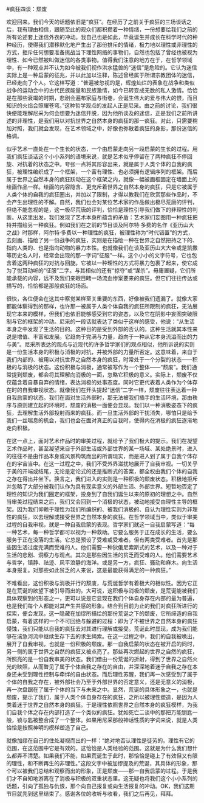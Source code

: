 #疯狂四谈：颓废

欢迎回来。我们今天的话题依旧是“疯狂”。在经历了之前关于疯狂的三场谈话之后，我有理由相信，跟随至此的观众们都积攒着一种情绪，一份想要给我们之前的所有论述套上迷信外衣的冲动。我自己也是如此，毕竟诞生并成长在科学时代的种种经历，使得我们潜移默化地产生出了那份排斥的情绪，极力地以理性或非理性的方式，拒斥任何想要准备挑战当下理性网络的事物们，自然也包括了曾经也被视为理性、如今已然被叫做迷信的各类事物。值得我们注意的地方在于，在哲学领域中，有一种观点并不认为如今被我们视作洪水猛兽的“迷信”是危险的。它认为迷信实际上是一种启蒙的征兆，并以此加以注释，陈述曾经属于所谓宗教团体的迷信，已经走向了个人。它这样写道：“普遍被忽视的是，辉煌灿烂的表象在战争和类似战争的运动会中的古代民族能量和民族激情，如今已转变成无数的私人激情。恰恰是在那些衰竭的时期，悲剧会遍布家庭与街巷，会诞生伟大的爱与伟大的恨，而且知识的火焰会照耀苍穹。”这种哲学观点的发起人正是尼采。由之前的讨论，我们很快便能理解尼采为何会想要为迷信开脱，因为他所谈及的迷信，正是我们之前所讲述的非理性，是我们用以对抗世界之自然本身的疯狂的那一疯狂。对此，只需要稍加对照，我们就会发现，在艺术领域之中，好像也弥散着疯狂的身影，那份迷信的格调。

似乎艺术一直处在一个生长的状态，一个由启蒙走向另一段启蒙的生长的过程。用我们疯狂谈话这个小小系列的语境来说，就是艺术似乎停留在了两种疯狂不停回旋、对抗着的状态之中。夸张一点将其形容出来，就是属于人类个体的自我的疯狂，被理性编织成了一个框架，一个富有理性、也必须拥有逻辑序列的框架。而后属于世界之自然本身的疯狂跃动在这个框架之内，就像一幅被画框固定在墙面上的绘画作品一样。绘画的内容隐含、更充斥着世界之自然本身的疯狂，只是它被属于人类个体的自我的疯狂圈出，并加以了限制，才得以教我们在欣赏那些作品时，不会产生出理性的不解。自然，我们也会对某位艺术家的作品做出极尽荒唐的评判，但绝不能忽视的是，这一极尽荒唐的评判，恰恰是理性引导我们做下的非理性的判断。从这里出发，我们发现了艺术本身所蕴含的矛盾：艺术家们妄图用一种疯狂把持并描绘另一种疯狂。例如我们在之前的节目谈及阿尔特·多费的名作《亚历山大之战》时那样，阿尔特·多费以一种理性的疯狂，被理性称为“时代错置”的方式，去刻画、描绘了另一份战争的疯狂，实则是在描绘一种在世界之自然把持之下的、指向人类的、也是指向动物的暴力本性。也就像我们在谈及亚历山大大帝或是凯撒等历史名人时，经常会出现的那一字词“征服”一样。这个小小的文字符号，它也包含着这两种疯狂的对抗与回旋。它被以一种理性的方式将暴力包裹了起来，使它成为了悦耳动听的“征服”二字。与其相似的还有“掠夺”或“谋杀”。毋庸置疑，它们所能承载的内容，远不及我们亲眼目睹一场流血惨案要来的疯狂。但它们往往传达或描写的，恰恰都是那般疯狂的场面。

很快，各位便会在这其中察觉某样至关重要的东西，好像被我们遗漏了。就像大家都能体察得到的那样，也许那一被属于人类个体自我的疯狂所限制的疯狂，无法展现它本来的模样，但我们也依旧能够感受到它的姿态，以及它在阴影中妄图突破限制与它的框架的冲动。尼采的一段话就表达了类似于这样的感受，他说：“从生活本身之中发现了生活的目的。这种目的是受到外部的否认的。这种生活就其本性来说是增值、丰富和发展。它趋向于完满与力量，趋向于一种从它本身流溢而出的力与美”。尼采所表达的观点与近现代的许多哲学家们的观点相似，他所诉说的实则是一份生活本身的积极与消极的对抗，并被外部的力量所否定。这意味着，来自于我们内部的、被用以对抗世界之自然本身的疯狂，时常处于一个分裂的状态——积极的与消极的状态。这份积极与消极，通常被写作为一个整体——“颓废”。我们通常提到颓废，都会将其理解向消极的一面，忽略它积极的意义。实际上，颓废不仅仅蕴含着自暴自弃的情绪，表达消极的处事态度。同时它更代表着人类作为个体存在时的自我审视状态。就像我们在开头提起“迷信”二字一样，颓废往往表达着一种自我启蒙的状态。我们在面对生活外部时，那无法被我们插手的生活环境，那由秩序与原则建立起的环境时，颓废的消极一面便会显现。我们以一种消极姿态下的疯狂，去理解生活外部投射而来的疯狂。而一旦生活外部的干扰消失，哪怕只是给予我们一丝喘息的机会，我们也会在面对真正的自我时，使得内在消极的疯狂逐渐地走向积极。

在这一点上，面对艺术作品时的审美过程，就给予了我们极大的提示。我们在凝望艺术作品时，甚至凝望来自于外部生活或外部世界的某一场域、某处绝景时，进入的往往不是由作品本身或风景构筑而出的所谓现实，而是进入到了属于自我个体存在的宇宙当中。在这一过程之中，我们不受外界滋扰地展开了自我审视。一切关乎于美的开端或结尾，无论是定论式的还是推断式的答案，都全权由我们个体的自我之存在得出并坐下。换言之，我们进入的实则是一种积极的颓废状态。积极地拒斥并忽略了大部分被我们认作为具有现实意义的外部生活、外部世界。短暂地否定了理性的知识为我们圈定的框架，投身到了自我们诞生以来的原初的理想之中。自然当审美过程结束之后，我们又会回到一个消极的状态，被动地接受由理性主导的框架。因为我们仰赖于理性为我们所编织的、被我们消极的、自认为理性实则为非理性的疯狂，以去理解或接受世界之自然本身的疯狂。在哲学领域当中，类似于审美过程的自我审视，就是一种自我启蒙的表现。哲学家们就这一自我启蒙写道：“每一种艺术，每一种哲学都可以视为一种救助。它要么服务于正在成长的生活，要么服务于正在没落的生活。它总是预设了受难或受难者。但有两类受难者。首先是那些因生活过度完满而受难的人。他们需要一种狄俄尼索斯式的艺术，以及一种对于生活的悲剧、洞察力与观点。其次是那些因生活的贫乏而受难的人。他们需要艺术与哲学，镇静、祛迹、风平浪静的海洋。或是另一方，疯狂、骚动和麻木。向生活本身报复。对那些如此贫乏的人来说，这是最能获得满足的一种疯狂。”

不难看出，这份积极与消极并行的颓废，与荒诞哲学有着极大的相似性。因为它正是在荒诞的欲望下被引导而出的。大可说，这积极与消极的颓废，是荒诞能被我们具体观察到的形态之一，更可以说是它显现在我们个体自身存在内部的最为普遍，也是我们每个人都能对其产生共感的形象。结合到目前为止的我们对疯狂所进行的探索，便会发现，这一隐藏在加缪所描绘的那份荒诞之下的颓废，它所缔造的自我启蒙，有着这样的一个不可回绝与躲避的过程：即为了不被世界之自然本身的疯狂侵蚀，我们只能以自我的疯狂去对其进行理解或接受。荒诞此时显现，成为我们能够在湍急河流中继续生存下去的求生绳索。在这一过程之中，我们的自我被唤出，展开了自我审视，也就是一份积极的颓废。那一自我启蒙的状态在被开启的同时，另一侧的属于世界之自然的疯狂又被点亮了。那些再次燃起的世界之自然的疯狂，所照亮的是一份自我审美的状态。我们借由一份荒诞的折射，得到了世界之自然火光的映照，从而瞥见了属于个体自我之存在的自由，并深深地着迷于自我之存在本身还未受到理性控制与牵绊的自由状态。而后理性苏醒，我们再一次感受到了属于个体的自我之存在，被外部社会乃至于外部世界的否定意义，还是无意义的消极，再一次盘踞在了属于个体的当下与未来之中。显然，荒诞的具体形象之一，也就是颓废，提示了我们，属于人类个体自身存在的疯狂，之所以被理性塑造，是因为人类着迷于世界之自然本身的疯狂。于是理性依照世界之自然本身的疯狂模样，为我们自我个体之存在内部打造了一个类似的疯狂。犹如死亡二谈中的那把万能钥匙一般，锁与匙被整合成了一个整体。如果用尼采那般神话性质的字词来说，就是人类恰恰是按照神明的模样塑造了自己。

就像加缪在自己的住处凝视而出的一样：“绝对地否认理性是徒劳的。理性有它的范围，在这范围中它是有效的。这恰恰是人类经验的范围。这就是为什么我们想什么都弄不清楚。如果我们不能，如果荒诞生于此时，那恰恰是碰上了有效但又有限的理性，和不断再生的非理性。”这段文字中被加缪提及的荒诞，其具体的形象，那个可以被我们总结和观察而出的形象，正是颓废——那一自我启蒙的过程。于是我们才不自知地游离在了消极与积极的双重状态里。这无疑也将我们这个小小系列的话题，引向了孤独与仇恨，那个向自己报复或向生活报复的冲动。OK，我们这期节目就先到这里结束了。感谢各位的收听与收看，我们之后再见，拜拜。